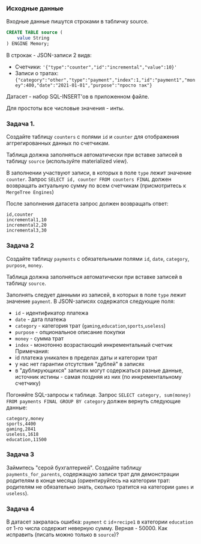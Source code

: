 ### Исходные данные

Входные данные пишутся строками в табличку source.

```sql
CREATE TABLE source (
    value String
) ENGINE Memory;
```

В строкак - JSON-записи 2 видв:
- Счетчики: `'{"type":"counter","id":"incremental","value":10}'`
- Записи о тратах:`{"category":"other","type":"payment","index":1,"id":"payment1","money":400,"date":"2021-01-01","purpose":"просто так"}`

Датасет - набор SQL-INSERT'ов в приложенном файле.

Для простоты все числовые значения - инты.

### Задача 1.

Создайте таблицу `counters` с полями `id` и `counter` для отображения аггрегированных данных по счетчикам.

Таблица должна заполняться автоматически при вставке записей в таблицу `source` (используйте materialized view).

В заполнении участвуют записи, в которых в поле `type` лежит значение `counter`.
Запрос `SELECT id, counter FROM counters FINAL` должен возвращать актуальную сумму по всем счетчикам (присмотритесь к `MergeTree Engines`)

После заполнения датасета запрос должен возвращать ответ:
```
id,counter
incremental1,10
incremental2,20
incremental3,30

``` 

### Задача 2

Создайте таблицу `payments` c обязательными полями `id`, `date`, `category`, `purpose`, `money`.

Таблица должна заполняться автоматически при вставке записей в таблицу `source`.

Заполнять следует данными из записей, в которых в поле `type` лежит значение `payment`.
В JSON-записях содержатся следующие поля:
- `id` - идентификатор платежа
- `date` - дата платежа
- `category` - категория трат (`gaming`,`education`,`sports`,`useless`)
- `purpose` - опциональное описание покупки
- `money` - сумма трат
- `index` - монотонно возрастающий инкрементальный счетчик
Примечания:
- id платежа уникален в пределах даты и категории трат
- у нас нет гарантии отсутствия "дублей" в записях
- в "дублирующихся" записях могут содержаться разные данные, источник истины - самая поздняя из них (по инкрементальному счетчику)

Погоняйте SQL-запросы к таблице.
Запрос `SELECT category, sum(money) FROM payments FINAL GROUP BY category` должен вернуть следующие данные:
```
category,money
sports,4400
gaming,2841
useless,1618
education,11500
```


### Задача 3
Займитесь "серой бухгалтерией". Создайте таблицу `payments_for_parents`, содержащую записи трат для демонстрации родителям в конце месяца (ориентируйтесь на категории трат: родителям не обязательно знать, сколько тратится на категории `games` и `useless`).

### Задача 4
В датасет закралась ошибка: `payment` с `id`=`recipe1` в категории `education` от 1-го числа содержит неверную сумму. Верная - 50000. Как исправить (писать можно только в `source`)?


